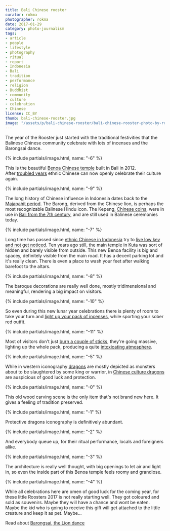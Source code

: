 ```yaml
---
title: Bali Chinese rooster
curator: rokma
photographer: rokma
date: 2017-01-29
category: photo-journalism
tags:
- article
- people
- lifestyle
- photography
- ritual
- report
- Indonesia
- Bali
- tradition
- performance
- religion
- Buddhist
- community
- culture
- celebration
- Chinese
license: CC_BY
thumb: bali-chinese-rooster.jpg
image: "/assets/p/bali-chinese-rooster/bali-chinese-rooster-photo-by-rokma.jpg"
---
```


The year of the Rooster just started with the traditional festivities that the Balinese Chinese community celebrate with lots of incenses and the Barongsai dance.

{% include partials/image.html, name: "-6" %}

This is the beautiful [Benoa Chinese temple](https://goo.gl/maps/73w2HJNjw2w) built in Bali in 2012.  
After [troubled years](https://en.wikipedia.org/wiki/Indonesian_mass_killings_of_1965%E2%80%931966) ethnic Chinese can now openly celebrate their culture again.

{% include partials/image.html, name: "-9" %}

The long history of Chinese influence in Indonesia dates back to the [Majapahit period](https://en.wikipedia.org/wiki/Bali_Kingdom#Majapahit_period). The Barong, derived from the Chinese lion, is perhaps the most recognizable Balinese Hindu icon. The Kepeng, [Chinese coins](https://en.wikipedia.org/wiki/Ancient_Chinese_coinage), were in use in [Bali from the 7th century](https://en.wikipedia.org/wiki/History_of_Bali), and are still used in Balinese ceremonies today.

{% include partials/image.html, name: "-7" %}

Long time has passed since [ethnic Chinese in Indonesia](https://en.wikipedia.org/wiki/Chinese_Indonesians) try to [live low key and not get noticed](https://en.wikipedia.org/wiki/Discrimination_against_Chinese_Indonesians). Ten years ago still, the main temple in Kuta was sort of hidden and barely visible from outside. This new Benoa facility is big and spacey, definitely visible from the main road. It has a decent parking lot and it's really clean. There is even a place to wash your feet after walking barefoot to the altars.

{% include partials/image.html, name: "-8" %}

The baroque decorations are really well done, mostly tridimensional and meaningful, rendering a big impact on visitors.

{% include partials/image.html, name: "-10" %}

So even during this new lunar year celebrations there is plenty of room to take your turn and [light up your pack of incenses](http://www.dailymail.co.uk/health/article-3210400/Could-incense-toxic-cigarette-smoke-burn-sticks-release-compounds-linked-cancer.html), while sporting your sober red outfit.

{% include partials/image.html, name: "-11" %}

Most of visitors don't just [burn a couple of sticks](https://en.wikipedia.org/wiki/Incense#Health), they're going massive, lighting up the whole pack, producing a quite [intoxicating atmosphere](https://www.ncbi.nlm.nih.gov/pmc/articles/PMC2377255/).

{% include partials/image.html, name: "-5" %}

While in western iconography [dragons](https://en.wikipedia.org/wiki/List_of_dragons_in_mythology_and_folklore) are mostly depicted as monsters about to be slaughtered by some king or warrior, in [Chinese culture dragons](https://en.wikipedia.org/wiki/Chinese_dragon) are auspicious of good luck and protection.

{% include partials/image.html, name: "-0" %}

This old wood carving scene is the only item that's not brand new here. It gives a feeling of tradition preserved.

{% include partials/image.html, name: "-1" %}

Protective dragons iconography is definitively abundant.

{% include partials/image.html, name: "-2" %}

And everybody queue up, for their ritual performance, locals and foreigners alike.

{% include partials/image.html, name: "-3" %}

The architecture is really well thought, with big openings to let air and light in, so even the inside part of this Benoa temple feels roomy and grandiose.

{% include partials/image.html, name: "-4" %}

While all celebrations here are omen of good luck for the coming year, for these little Roosters 2017 is not really starting well. They got coloured and sold as souvenirs. Maybe they will have a chance and wont be eaten. Maybe the kid who is going to receive this gift will get attached to the little creature and keep it as pet. Maybe...

Read about [Barongsai, the Lion dance](https://en.wikipedia.org/wiki/Lion_dance)
